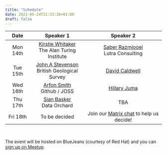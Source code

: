 ```yaml
---
title: "Schedule"
date: 2021-05-24T21:33:26+01:00
draft: false
---
```


<div class='centertable'>

|**Date**|**Speaker 1**|**Speaker 2**|
|:---:|:---:|:---:|
|Mon 14th|[Kirstie Whitaker](/#kirstie) <br> The Alan Turing Institute|[Saber Razmjooei](/#saber) <br> Lutra Consulting |
|Tue 15th|[John A Stevenson](/#john) <br> British Geological Survey |[David Caldwell](/#david) |
|Wed 16th|[Arfon Smith](/#arfon) <br> Github / JOSS |[Hillary Juma](/#hillary) |
|Thu 17th|[Sian Basker](/#sian) <br> Data Orchard |TBA |
|Fri 18th|To be decided            | Join our [Matrix chat](https://matrix.to/#/!zXuezsmKutfOJtgTZv:matrix.org) to help us decide! |

</div>

<br>

The event will be hosted on BlueJeans (courtesy of Red Hat) and you can [sign up on Meetup](https://meetup.com/EdinbR/events/278595242).

